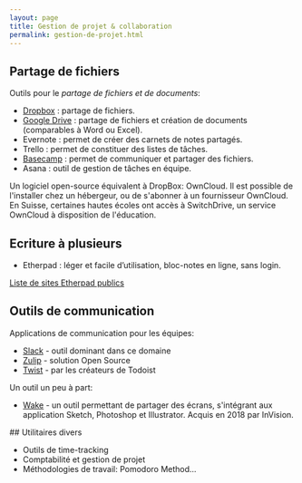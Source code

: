 ```yaml
---
layout: page
title: Gestion de projet & collaboration
permalink: gestion-de-projet.html
---
```


## Partage de fichiers

Outils pour le *partage de fichiers et de documents*:

- [Dropbox](https://www.dropbox.com/) : partage de fichiers.
- [Google Drive](https://www.google.com/drive/) : partage de fichiers et création de documents (comparables à Word ou Excel).
- Evernote : permet de créer des carnets de notes partagés.
- Trello : permet de constituer des listes de tâches.
- [Basecamp](https://basecamp.com/) : permet de communiquer et partager des fichiers.
- Asana : outil de gestion de tâches en équipe.

Un logiciel open-source équivalent à DropBox: OwnCloud. Il est possible de l'installer chez un hébergeur, ou de s'abonner à un fournisseur OwnCloud. En Suisse, certaines hautes écoles ont accès à SwitchDrive, un service OwnCloud à disposition de l'éducation.

## Ecriture à plusieurs

- Etherpad : léger et facile d’utilisation, bloc-notes en ligne, sans login.

[Liste de sites Etherpad publics](https://github.com/ether/etherpad-lite/wiki/Sites-that-run-Etherpad-Lite)

## Outils de communication

Applications de communication pour les équipes:

- [Slack](https://slack.com/) - outil dominant dans ce domaine
- [Zulip](https://zulip.com/) - solution Open Source
- [Twist](https://twist.com/) - par les créateurs de Todoist

Un outil un peu à part:

- [Wake](https://wake.com) - un outil permettant de partager des écrans, s'intégrant aux application Sketch, Photoshop et Illustrator. Acquis en 2018 par InVision.

## Utilitaires divers

- Outils de time-tracking
- Comptabilité et gestion de projet
- Méthodologies de travail: Pomodoro Method...